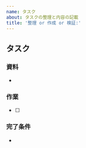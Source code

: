 ```yaml
---
name: タスク
about: タスクの整理と内容の記載
title: '整理 or 作成 or 検証:'
---
```

## タスク

### 資料
-  

### 作業
- [ ] 

### 完了条件
-
